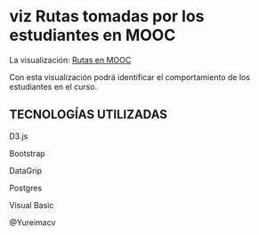 # viz Rutas tomadas por los estudiantes en MOOC

La visualización: [Rutas en MOOC](https://yureimacv.github.io/networkcourse/arc.html)

Con esta visualización podrá identificar el comportamiento de los estudiantes en el curso.

## TECNOLOGÍAS UTILIZADAS

D3.js

Bootstrap

DataGrip

Postgres

Visual Basic


@Yureimacv
